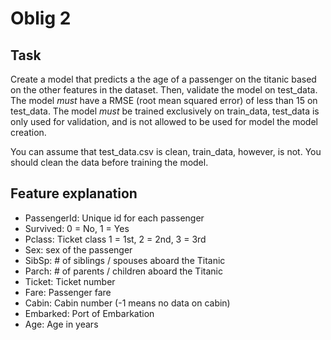 # Oblig 2

## Task

Create a model that predicts a the age of a passenger on the titanic based on the other features in the dataset. Then, validate the model on test_data. The model _must_ have a RMSE (root mean squared error) of less than 15 on test_data. The model _must_ be trained exclusively on train_data, test_data is only used for validation, and is not allowed to be used for model the model creation.

You can assume that test_data.csv is clean, train_data, however, is not. You should clean the data before training the model.


## Feature explanation

- PassengerId: Unique id for each passenger
- Survived: 0 = No, 1 = Yes
- Pclass: Ticket class 1 = 1st, 2 = 2nd, 3 = 3rd
- Sex: sex of the passenger
- SibSp: # of siblings / spouses aboard the Titanic
- Parch: # of parents / children aboard the Titanic
- Ticket: Ticket number
- Fare: Passenger fare
- Cabin: Cabin number (-1 means no data on cabin)
- Embarked: Port of Embarkation
- Age: Age in years